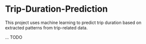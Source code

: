 # Trip-Duration-Prediction
This project uses machine learning to predict trip duration based on extracted patterns from trip-related data.

... TODO